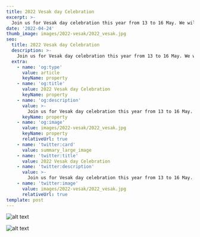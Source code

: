 ```yaml
---
title: 2022 Vesak day Celebration
excerpt: >-
  Join us for Vesak day celebration this year from 13 to 16 May. We will also celebrate Venerable Luang Pho Klom master's 88th birthday.
date: '2022-04-24'
thumb_image: images/2022-vesak/2022_vesak.jpg
seo:
  title: 2022 Vesak day Celebration
  description: >-
    Join us for Vesak day celebration this year from 13 to 16 May. We will also celebrate Venerable Luang Pho Klom master's 88th birthday.
  extra:
    - name: 'og:type'
      value: article
      keyName: property
    - name: 'og:title'
      value: 2022 Vesak day Celebration
      keyName: property
    - name: 'og:description'
      value: >-
        Join us for Vesak day celebration this year from 13 to 16 May. We will also celebrate Venerable Luang Pho Klom master's 88th birthday.
      keyName: property
    - name: 'og:image'
      value: images/2022-vesak/2022_vesak.jpg
      keyName: property
      relativeUrl: true
    - name: 'twitter:card'
      value: summary_large_image
    - name: 'twitter:title'
      value: 2022 Vesak day Celebration
    - name: 'twitter:description'
      value: >-
        Join us for Vesak day celebration this year from 13 to 16 May. We will also celebrate Venerable Luang Pho Klom master's 88th birthday.
    - name: 'twitter:image'
      value: images/2022-vesak/2022_vesak.jpg
      relativeUrl: true
template: post
---
```


![alt text](/images/2022-vesak/poster_1.jpg '2022 Vesak celebration')

![alt text](/images/2022-vesak/poster_2.jpg 'Thai monks bathed in flowers and chanted sutras for believers')
